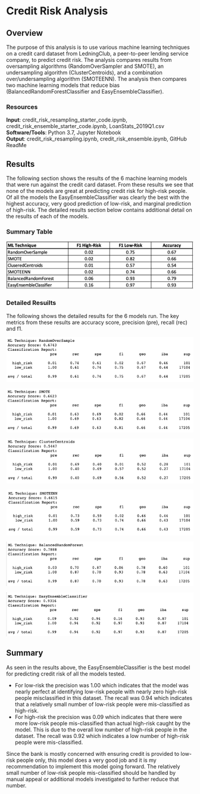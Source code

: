 # Credit Risk Analysis

## Overview
The purpose of this analysis is to use various machine learning techniques on a credit card dataset from LedningClub, a peer-to-peer lending service company, to predict credit risk. The analysis compares results from oversampling algorithms (RandomOverSampler and SMOTE), an undersampling algorithm (ClusterCentroids), and a combination over/undersampling algorithm (SMOTEENN). The analysis then compares two machine learning models that reduce bias (BalancedRandomForestClassifier and EasyEnsembleClassifier).

### Resources
**Input**: credit_risk_resampling_starter_code.ipynb, credit_risk_ensemble_starter_code.ipynb, LoanStats_2019Q1.csv <br/>
**Software/Tools**: Python 3.7, Jupyter Notebook <br/>
**Output**: credit_risk_resampling.ipynb, credit_risk_ensemble.ipynb, GitHub ReadMe <br/>

## Results
The following section shows the results of the 6 machine learning models that were run against the credit card dataset. From these results we see that none of the models are great at predicting credit risk for high-risk people. Of all the models the EasyEnsembleClassifier was clearly the best with the highest accuracy, very good prediction of low-risk, and marginal prediction of high-risk. The detailed results section below contains additional detail on the results of each of the models.

### Summary Table
![SummaryTable](https://github.com/mhorstman/Credit_Risk_Analysis/blob/main/Output/SummaryTable.png)

### Detailed Resuilts
The following shows the detailed results for the 6 models run. The key metrics from these results are accuracy score, precision (pre), recall (rec) and f1.

![RandomOverSample](https://github.com/mhorstman/Credit_Risk_Analysis/blob/main/Output/RandomOverSample.png)

![SMOTE](https://github.com/mhorstman/Credit_Risk_Analysis/blob/main/Output/SMOTE.png)

![CluseredCentroids](https://github.com/mhorstman/Credit_Risk_Analysis/blob/main/Output/CluseredCentroids.png)

![SMOTEENN](https://github.com/mhorstman/Credit_Risk_Analysis/blob/main/Output/SMOTEENN.png)

![BalancedRandomForest](https://github.com/mhorstman/Credit_Risk_Analysis/blob/main/Output/BalancedRandomForest.png)

![EasyEnsembleClassifier](https://github.com/mhorstman/Credit_Risk_Analysis/blob/main/Output/EasyEnsembleClassifier.png)

## Summary
As seen in the results above, the EasyEnsembleClassifier is the best model for predicting credit risk of all the models tested.  
- For low-risk the precision was 1.00 which indicates that the model was nearly perfect at identifying low-risk people with nearly zero high-risk people misclassified in this dataset. The recall was 0.94 which indicates that a relatively small number of low-risk people were mis-classified as high-risk.
- For high-risk the precision was 0.09 which indicates that there were more low-risk people mis-classified than actual high-risk caught by the model. This is due to the overall low number of high-risk people in the dataset. The recall was 0.92 which indicates a low number of high-risk people were mis-classified. 

Since the bank is mostly concerned with ensuring credit is provided to low-risk people only, this model does a very good job and it is my recommendation to implement this model going forward. The relatively small number of low-risk people mis-classified should be handled by manual appeal or additional models investigated to further reduce that number. 